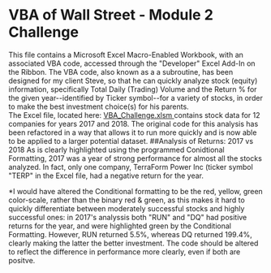 # VBA of Wall Street - Module 2 Challenge
This file contains a Microsoft Excel Macro-Enabled Workbook, with an associated VBA code, accessed through the "Developer" Excel Add-In on the Ribbon.
The VBA code, also known as a a subroutine, has been designed for my client Steve, so that he can quickly analyze stock (equity) information, specifically Total Daily (Trading) Volume and the Return % for the given year--identified by Ticker symbol--for a variety of stocks, in order to make the best investment choice(s) for his parents.  
  The Excel file, located here: [VBA_Challenge.xlsm ](https://github.com/deltaLyd/Module2VBA/blob/main/VBA_Challenge.xlsm) contains stock data for 12 companies for years 2017 and 2018.  The original code for this analysis has been refactored in a way that allows it to run more quickly and is now able to be applied to a larger potential dataset.
##Analysis of Returns: 2017 vs 2018
As is clearly highlighted using the programmed Conidtional Formatting, 2017 was a year of strong performance for almost all the stocks analyzed.  In fact, only one company, TerraForm Power Inc (ticker symbol "TERP" in the Excel file, had a negative return for the year.













*I would have altered the Conditional formatting to be the red, yellow, green color-scale, rather than the binary red & green, as this makes it hard to quickly differentiate between moderately successful stocks and highly successful ones: in 2017's analyssis both "RUN" and "DQ" had positive returns for the year, and were highlighted green by the Conditional Formatting. However, RUN returned 5.5%, whereas DQ returned 199.4%, clearly making the latter the better investment. The code should be altered to reflect the difference in performance more clearly, even if both are positve.

